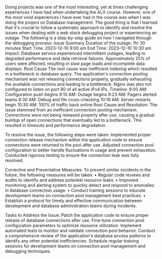 Doing projects was one of the most interesting, yet at times challenging experiences I have had when undertaking the ALX course. However, one of the most vivid experiences I have ever had in the course was when I was doing the project on Database management. The good thing is that I learned that it's crucial to follow a systematic approach to identify and resolve the issues when dealing with a web stack debugging project or experiencing an outage. The following is a step-by-step guide on how I navigated through the debugging process:
Issue Summary
Duration of the outage: 1hr 30 minutes
Start Time: 2023–12–10 9:00 am
End Time: 2023–12–10 10:30 am
Impact: Database service experienced intermittent outages, leading to degraded performance and data retrieval failures. Approximately 25% of users were affected, resulting in slow page loads and incomplete data displays.
Root Cause
The root cause was inefficient indexing which resulted in a bottleneck in database query. The application's connection pooling mechanism was not releasing connections properly, gradually exhausting the available connections and leading to a bottleneck. Nginx was also not configured to listen on port 80 of all active IPv4 IPs.
Timeline:
9:00 AM: Configuration push begins
9:10 AM: Outage begins
9:23 AM: Pagers alerted teams
9:30 AM: Debug and file cross-checking
10:18 AM: Server restarts begin
10:30 AM: 100% of traffic back online
Root Cause and Resolution:
The issue stemmed from an inefficient connection pooling mechanism. Connections were not being released properly after use, causing a gradual buildup of open connections that eventually led to a bottleneck. This resulted in timeouts and performance degradation.

To resolve the issue, the following steps were taken:
Implemented proper connection release mechanism within the application code to ensure connections were returned to the pool after use.
Adjusted connection pool configuration to better handle fluctuations in usage and prevent exhaustion.
Conducted rigorous testing to ensure the connection leak was fully resolved.

Corrective and Preventative Measures:
To prevent similar incidents in the future, the following measures will be taken:
•	Regular code reviews and audits to identify and address potential resource leaks.
•	Improved monitoring and alerting system to quickly detect and respond to anomalies in database connection usage.
•	Conduct training sessions to educate development teams on connection pool management best practices.
•	Establish a protocol for timely and effective communication between development and database administration teams during incidents.

Tasks to Address the Issue:
Patch the application code to ensure proper release of database connections after use.
Fine-tune connection pool configuration parameters to optimize resource utilization.
Implement automated tests to monitor and validate connection pool behavior.
Conduct a comprehensive review of the application's database access patterns to identify any other potential inefficiencies.
Schedule regular training sessions for development teams on connection pool management and debugging techniques.

